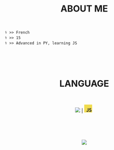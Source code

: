 <h1 align="center">ABOUT ME</h1>

<br />

```diff
⚕️ >> French
⚕️ >> 15
⚕️ >> Advanced in PY, learning JS
```
<br />
<br />
<br />

<h1 align="center">LANGUAGE</h1>

<br />

<p align="center">
  <code><img height="25" src="https://upload.wikimedia.org/wikipedia/commons/thumb/c/c3/Python-logo-notext.svg/1024px-Python-logo-notext.svg.png"></code>&nbsp;|
  <code><img height="25" src="https://raw.githubusercontent.com/github/explore/80688e429a7d4ef2fca1e82350fe8e3517d3494d/topics/javascript/javascript.png"></code>&nbsp;
</p>

<br />
<br />
<br />

<h4 align="center"><img src="https://github-readme-stats.vercel.app/api?username=punch-hax&show_icons=true&include_all_commits=true&count_private=true&theme=blueberry">
